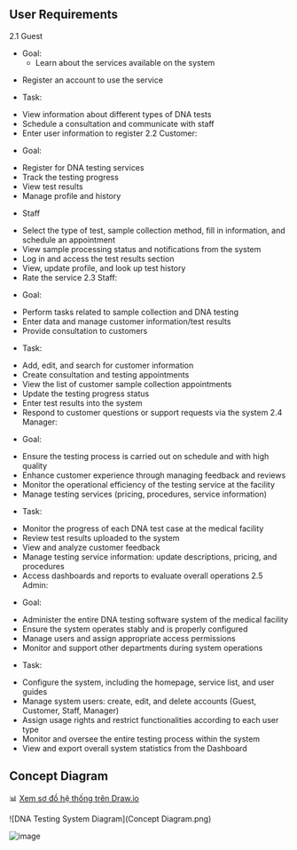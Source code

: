 

## 	User Requirements
2.1	Guest
-	Goal: 	
	+ Learn about the services available on the system
+ Register an account to use the service
-	Task:
+  View information about different types of DNA tests
+  Schedule a consultation and communicate with staff
+  Enter user information to register
2.2	Customer:
-	Goal:
+  Register for DNA testing services
+  Track the testing progress
+  View test results
+  Manage profile and history
-	Staff
+  Select the type of test, sample collection method, fill in information, and schedule an appointment
+  View sample processing status and notifications from the system
+  Log in and access the test results section
+  View, update profile, and look up test history
+  Rate the service
2.3	Staff:
-	Goal:
+  Perform tasks related to sample collection and DNA testing
+  Enter data and manage customer information/test results
+  Provide consultation to customers
-	Task:
+  Add, edit, and search for customer information
+  Create consultation and testing appointments
+  View the list of customer sample collection appointments
+  Update the testing progress status
+  Enter test results into the system
+  Respond to customer questions or support requests via the system
2.4	Manager:
-	Goal:
+  Ensure the testing process is carried out on schedule and with high quality
+  Enhance customer experience through managing feedback and reviews
+  Monitor the operational efficiency of the testing service at the facility
+  Manage testing services (pricing, procedures, service information)
-	Task:
+  Monitor the progress of each DNA test case at the medical facility
+  Review test results uploaded to the system
+  View and analyze customer feedback
+  Manage testing service information: update descriptions, pricing, and procedures
+  Access dashboards and reports to evaluate overall operations
2.5	Admin:
-	Goal:
+  Administer the entire DNA testing software system of the medical facility
+  Ensure the system operates stably and is properly configured
+  Manage users and assign appropriate access permissions
+  Monitor and support other departments during system operations
-	Task:
+  Configure the system, including the homepage, service list, and user guides
+  Manage system users: create, edit, and delete accounts (Guest, Customer, Staff, Manager)
+  Assign usage rights and restrict functionalities according to each user type
+  Monitor and oversee the entire testing process within the system
+  View and export overall system statistics from the Dashboard


## Concept Diagram

📊 [Xem sơ đồ hệ thống trên Draw.io](https://app.diagrams.net/#G1SKFOfrTQoccVk-UzYPPtAwg7NVrxOUnJ#%7B%22pageId%22%3A%22a6mbGnwGvX9pmkE2TlM8%22%7D)

![DNA Testing System Diagram](Concept Diagram.png)

![image](https://github.com/user-attachments/assets/4766c193-3438-4391-8a5e-d5138c8311cf)


